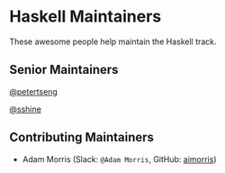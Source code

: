 # Haskell Maintainers

These awesome people help maintain the Haskell track.

## Senior Maintainers

[@petertseng](https://github.com/petertseng)

[@sshine](https://github.com/sshine)

## Contributing Maintainers

- Adam Morris (Slack: `@Adam Morris`, GitHub: [aimorris](https://github.com/aimorris))
